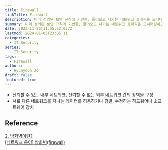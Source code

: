 ```yaml
---
title: Firewall
linkTitle: Firewall
description: 미리 정의된 보안 규칙에 기반한, 들어오고 나가는 네트워크 트래픽을 모니터링하고 제어하는 네트워크 보안 시스템
summary: 미리 정의된 보안 규칙에 기반한, 들어오고 나가는 네트워크 트래픽을 모니터링하고 제어하는 네트워크 보안 시스템
date: 2023-11-25T11:55:52.057Z
lastmod: 2024-01-03T23:05:11
categories:
  - IT Security
series:
  - IT Security
tags:
  - Firewall
authors:
  - Hyunyoun Jo
draft: false
featured: true
---
```


- 신뢰할 수 있는 내부 네트워크, 신뢰할 수 없는 외부 네트워크 간의 장벽을 구성
- 서로 다른 네트워크를 지나는 데이터를 허용하거나 검열, 수정하는 하드웨어나 소프트웨어 장치

## Reference

[2. 방화벽이란?](https://velog.io/@dj_90/2.-%EB%B0%A9%ED%99%94%EB%B2%BD%EC%9D%B4%EB%9E%80)  
[[네트워크 용어] 방화벽(firewall)](https://information.koreainfoguide.com/entry/%EB%84%A4%ED%8A%B8%EC%9B%8C%ED%81%AC-%EB%B3%B4%EC%95%88-%EB%B0%A9%ED%99%94%EB%B2%BD-%EB%84%A4%ED%8A%B8%EC%9B%8C%ED%81%AC%EB%B0%A9%ED%99%94%EB%B2%BD-%EB%B0%A9%ED%99%94%EB%B2%BD%EC%9D%B4%EB%9E%80-firewall)
